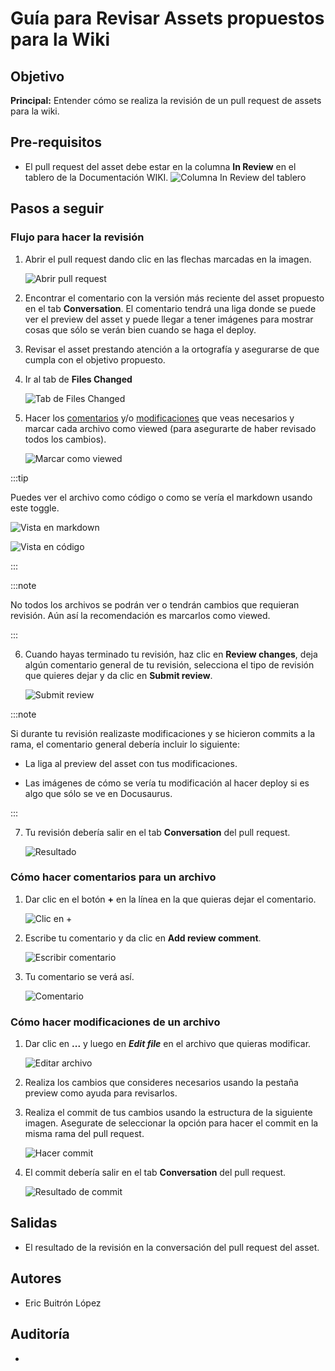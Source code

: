 # Guía para Revisar Assets propuestos para la Wiki

## Objetivo

**Principal:** Entender cómo se realiza la revisión de un pull request de assets para la wiki.

## Pre-requisitos

- El pull request del asset debe estar en la columna **In Review** en el tablero de la Documentación WIKI.
  ![Columna In Review del tablero](../../static/img/guias/G03/in-review-column.png)

## Pasos a seguir

### Flujo para hacer la revisión

1. Abrir el pull request dando clic en las flechas marcadas en la imagen.

   ![Abrir pull request](../../static/img/guias/G03/open-pr.png)

2. Encontrar el comentario con la versión más reciente del asset propuesto en el tab **Conversation**. El comentario tendrá una liga donde se puede ver el preview del asset y puede llegar a tener imágenes para mostrar cosas que sólo se verán bien cuando se haga el deploy.

3. Revisar el asset prestando atención a la ortografía y asegurarse de que cumpla con el objetivo propuesto.

4. Ir al tab de **Files Changed**

    ![Tab de Files Changed](../../static/img/guias/G03/files-changed.png)

5. Hacer los [comentarios](#cómo-hacer-comentarios-para-un-archivo) y/o [modificaciones](#cómo-hacer-modificaciones-de-un-archivo) que veas necesarios y marcar cada archivo como viewed (para asegurarte de haber revisado todos los cambios).

    ![Marcar como viewed](../../static/img/guias/G03/mark-viewed.png)

:::tip

Puedes ver el archivo como código o como se vería el markdown usando este toggle.

![Vista en markdown](../../static/img/guias/G03/markdown-toggle.png)

![Vista en código](../../static/img/guias/G03/markdown-toggle-2.png)

:::

:::note

No todos los archivos se podrán ver o tendrán cambios que requieran revisión. Aún así la recomendación es marcarlos como viewed.

:::

6. Cuando hayas terminado tu revisión, haz clic en **Review changes**, deja algún comentario general de tu revisión, selecciona el tipo de revisión que quieres dejar y da clic en **Submit review**.

    ![Submit review](../../static/img/guias/G03/submit-review.png)

:::note

Si durante tu revisión realizaste modificaciones y se hicieron commits a la rama, el comentario general debería incluir lo siguiente:

- La liga al preview del asset con tus modificaciones.

- Las imágenes de cómo se vería tu modificación al hacer deploy si es algo que sólo se ve en Docusaurus.

:::

7. Tu revisión debería salir en el tab **Conversation** del pull request.

    ![Resultado](../../static/img/guias/G03/final-result.png)

### Cómo hacer comentarios para un archivo

1. Dar clic en el botón **+** en la línea en la que quieras dejar el comentario.

   ![Clic en +](../../static/img/guias/G03/inline-comment.png)

2. Escribe tu comentario y da clic en **Add review comment**.

    ![Escribir comentario](../../static/img/guias/G03/add-comment.png)

3. Tu comentario se verá así.

    ![Comentario](../../static/img/guias/G03/comment-saved.png)

### Cómo hacer modificaciones de un archivo

1. Dar clic en **...** y luego en ***Edit file*** en el archivo que quieras modificar.

    ![Editar archivo](../../static/img/guias/G03/edit-file.png)

2. Realiza los cambios que consideres necesarios usando la pestaña preview como ayuda para revisarlos.

3. Realiza el commit de tus cambios usando la estructura de la siguiente imagen. Asegurate de seleccionar la opción para hacer el commit en la misma rama del pull request.

    ![Hacer commit](../../static/img/guias/G03/commit-changes.png)

4. El commit debería salir en el tab **Conversation** del pull request.

    ![Resultado de commit](../../static/img/guias/G03/commit-history.png)

## Salidas

- El resultado de la revisión en la conversación del pull request del asset.

## Autores

- Eric Buitrón López

## Auditoría

- 